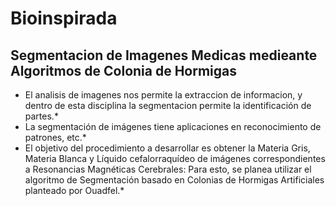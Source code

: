 # Bioinspirada
## Segmentacion de Imagenes Medicas medieante Algoritmos de Colonia de Hormigas
* El analisis de imagenes nos permite la extraccion de informacion, y dentro de esta disciplina la segmentacion permite la identificación de partes.*
* La segmentación de imágenes tiene aplicaciones en reconocimiento de patrones, etc.*
* El objetivo del procedimiento a desarrollar es obtener la Materia Gris, Materia Blanca y Líquido cefalorraquídeo de imágenes correspondientes a Resonancias Magnéticas Cerebrales: Para esto, se planea utilizar el algoritmo de Segmentación basado en Colonias de Hormigas Artificiales planteado por Ouadfel.*